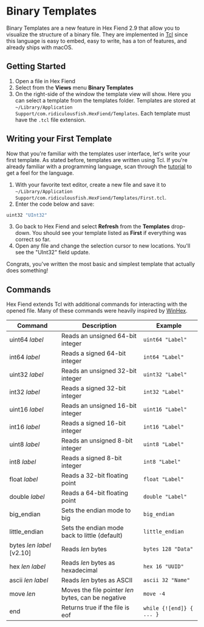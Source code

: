 # Binary Templates

Binary Templates are a new feature in Hex Fiend 2.9 that allow you to visualize the structure of a binary file. They are implemented in [Tcl](https://www.tcl.tk) since this language is easy to embed, easy to write, has a ton of features, and already ships with macOS.

## Getting Started

1. Open a file in Hex Fiend
2. Select from the **Views** menu **Binary Templates**
3. On the right-side of the window the template view will show. Here you can select a template from the templates folder. Templates are stored at `~/Library/Application Support/com.ridiculousfish.HexFiend/Templates`. Each template must have the `.tcl` file extension.

## Writing your First Template

Now that you're familiar with the templates user interface, let's write your first template. As stated before, templates are written using Tcl. If you're already familiar with a programming language, scan through the [tutorial](https://www.tcl.tk/man/tcl8.5/tutorial/tcltutorial.html) to get a feel for the language.

1. With your favorite text editor, create a new file and save it to `~/Library/Application Support/com.ridiculousfish.HexFiend/Templates/First.tcl`.
2. Enter the code below and save:
```tcl
uint32 "UInt32"
```
3. Go back to Hex Fiend and select **Refresh** from the **Templates** drop-down. You should see your template listed as **First** if everything was correct so far.
4. Open any file and change the selection cursor to new locations. You'll see the "UInt32" field update.

Congrats, you've written the most basic and simplest template that actually does something!

## Commands

Hex Fiend extends Tcl with additional commands for interacting with the opened file. Many of these commands were heavily inspired by [WinHex](https://www.x-ways.net/winhex/templates/).

| Command  | Description | Example |
| ------------- | ------------- | ------------- |
| uint64 *label*  | Reads an unsigned 64-bit integer  | `uint64 "Label"` |
| int64 *label* | Reads a signed 64-bit integer  | `int64 "Label"` |
| uint32 *label* | Reads an unsigned 32-bit integer  | `uint32 "Label"` |
| int32 *label* | Reads a signed 32-bit integer  | `int32 "Label"` |
| uint16 *label* | Reads an unsigned 16-bit integer  | `uint16 "Label"` |
| int16 *label* | Reads a signed 16-bit integer  | `int16 "Label"` |
| uint8 *label* | Reads an unsigned 8-bit integer  | `uint8 "Label"` |
| int8 *label* | Reads a signed 8-bit integer  | `int8 "Label"` |
| float *label* | Reads a 32-bit floating point  | `float "Label"` |
| double *label* | Reads a 64-bit floating point  | `double "Label"` |
| big_endian | Sets the endian mode to big | `big_endian` |
| little_endian | Sets the endian mode back to little (default) | `little_endian` |
| bytes *len* *label* [v2.10] | Reads *len* bytes | `bytes 128 "Data"` |
| hex *len* *label* | Reads *len* bytes as hexadecimal | `hex 16 "UUID"` |
| ascii *len* *label* | Reads *len* bytes as ASCII | `ascii 32 "Name"` |
| move *len* | Moves the file pointer *len* bytes, can be negative | `move -4` |
| end | Returns true if the file is eof | `while {![end]} { ... }` |

